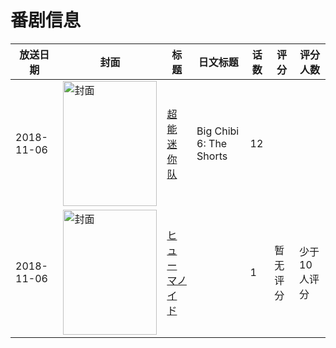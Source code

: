 # 番剧信息

|放送日期|封面|标题|日文标题|话数|评分|评分人数|
|---|---|---|---|---|---|---|
|2018-11-06|<img src="https://lain.bgm.tv/pic/cover/c/a2/26/410819_QzATq.jpg" alt="封面" style="width:150px;height:200px;object-fit:cover;">|[超能迷你队](https://bangumi.tv/subject/410819)|Big Chibi 6: The Shorts|12|||
|2018-11-06|<img src="https://lain.bgm.tv/pic/cover/c/74/93/531652_s6E6N.jpg" alt="封面" style="width:150px;height:200px;object-fit:cover;">|[ヒューマノイド](https://bangumi.tv/subject/531652)||1|暂无评分|少于10人评分|
